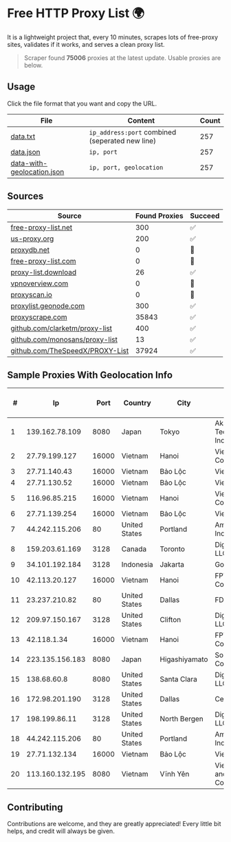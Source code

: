 
# Free HTTP Proxy List 🌍

It is a lightweight project that, every 10 minutes, scrapes lots of free-proxy sites, validates if it works, and serves a clean proxy list.


> Scraper found **75006** proxies at the latest update. Usable proxies are below.

## Usage

Click the file format that you want and copy the URL.


|File|Content|Count|
|----|-------|-----|
|[data.txt](https://raw.githubusercontent.com/themiralay/Proxy-List-World/master/data.txt)|`ip_address:port` combined (seperated new line)|257|
|[data.json](https://raw.githubusercontent.com/themiralay/Proxy-List-World/master/data.json)|`ip, port`|257|
|[data-with-geolocation.json](https://raw.githubusercontent.com/themiralay/Proxy-List-World/master/data-with-geolocation.json)|`ip, port, geolocation`|257|

## Sources

|Source|Found Proxies|Succeed|
|------|-------------|-------|
|[free-proxy-list.net](https://free-proxy-list.net)|300|✅|
|[us-proxy.org](https://www.us-proxy.org)|200|✅|
|[proxydb.net](http://proxydb.net)|0|🚫|
|[free-proxy-list.com](https://free-proxy-list.com/?page=&port=&type%5B%5D=http&type%5B%5D=https&up_time=0&search=Search)|0|🚫|
|[proxy-list.download](https://www.proxy-list.download/HTTP)|26|✅|
|[vpnoverview.com](https://vpnoverview.com/privacy/anonymous-browsing/free-proxy-servers)|0|🚫|
|[proxyscan.io](https://www.proxyscan.io)|0|🚫|
|[proxylist.geonode.com](https://proxylist.geonode.com/api/proxy-list?limit=300&page=1&sort_by=lastChecked&sort_type=desc&protocols=http,https)|300|✅|
|[proxyscrape.com](https://api.proxyscrape.com/v2/?request=displayproxies&protocol=http&timeout=10000&country=all&ssl=all&anonymity=all)|35843|✅|
|[github.com/clarketm/proxy-list](https://raw.githubusercontent.com/clarketm/proxy-list/master/proxy-list-raw.txt)|400|✅|
|[github.com/monosans/proxy-list](https://raw.githubusercontent.com/monosans/proxy-list/main/proxies/http.txt)|13|✅|
|[github.com/TheSpeedX/PROXY-List](https://raw.githubusercontent.com/TheSpeedX/PROXY-List/master/http.txt)|37924|✅|


## Sample Proxies With Geolocation Info

|#|Ip|Port|Country|City|Internet Service Provider|
|-|--|----|-------|----|-------------------------|
|1|139.162.78.109|8080|Japan|Tokyo|Akamai Technologies, Inc.|
|2|27.79.199.127|16000|Vietnam|Hanoi|Viettel Corporation|
|3|27.71.140.43|16000|Vietnam|Bảo Lộc|Viettel Group|
|4|27.71.130.52|16000|Vietnam|Bảo Lộc|Viettel Group|
|5|116.96.85.215|16000|Vietnam|Hanoi|Viettel Corporation|
|6|27.71.139.254|16000|Vietnam|Bảo Lộc|Viettel Group|
|7|44.242.115.206|80|United States|Portland|Amazon.com, Inc.|
|8|159.203.61.169|3128|Canada|Toronto|DigitalOcean, LLC|
|9|34.101.192.184|3128|Indonesia|Jakarta|Google LLC|
|10|42.113.20.127|16000|Vietnam|Hanoi|FPT Telecom Company|
|11|23.237.210.82|80|United States|Dallas|FDCservers.net|
|12|209.97.150.167|3128|United States|Clifton|DigitalOcean, LLC|
|13|42.118.1.34|16000|Vietnam|Hanoi|FPT Telecom Company|
|14|223.135.156.183|8080|Japan|Higashiyamato|So-net Corporation|
|15|138.68.60.8|8080|United States|Santa Clara|DigitalOcean, LLC|
|16|172.98.201.190|3128|United States|Dallas|Centrilogic|
|17|198.199.86.11|3128|United States|North Bergen|DigitalOcean, LLC|
|18|44.242.115.206|80|United States|Portland|Amazon.com, Inc.|
|19|27.71.132.134|16000|Vietnam|Bảo Lộc|Viettel Group|
|20|113.160.132.195|8080|Vietnam|Vĩnh Yên|VietNam Post and Telecom Corporation|



## Contributing

Contributions are welcome, and they are greatly appreciated! Every
little bit helps, and credit will always be given.

